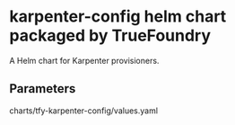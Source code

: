 # karpenter-config helm chart packaged by TrueFoundry
A Helm chart for Karpenter provisioners.

## Parameters
charts/tfy-karpenter-config/values.yaml